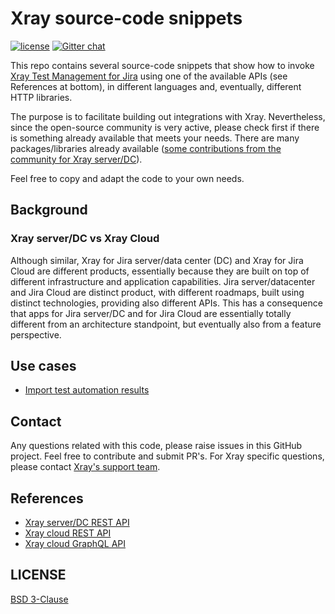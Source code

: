 # Xray source-code snippets

[![license](https://img.shields.io/badge/License-BSD%203--Clause-green.svg)](https://opensource.org/licenses/BSD-3-Clause)
[![Gitter chat](https://badges.gitter.im/gitterHQ/gitter.png)](https://gitter.im/Xray-App/community)

This repo contains several source-code snippets that show how to invoke [Xray Test Management for Jira](https://getxray.app) using one of the available APIs (see References at bottom), in different languages and, eventually, different HTTP libraries.

The purpose is to facilitate building out integrations with Xray. Nevertheless, since the open-source community is very active, please check first if there is something already available that meets your needs. There are many packages/libraries already available ([some contributions from the community for Xray server/DC](https://docs.getxray.app/display/XRAY/Integrations+from+the+community+and+other+products)).

Feel free to copy and adapt the code to your own needs.

## Background

### Xray server/DC vs Xray Cloud

Although similar, Xray for Jira server/data center (DC) and Xray for Jira Cloud are different products, essentially because they are built on top of different infrastructure and application capabilities. Jira server/datacenter and Jira Cloud are distinct product, with different roadmaps, built using distinct technologies, providing also different APIs. This has a consequence that apps for Jira server/DC and for Jira Cloud are essentially totally different from an architecture standpoint, but eventually also from a feature perspective.

## Use cases

- [Import test automation results](use_cases/import_automation_results/README.md)


## Contact

Any questions related with this code, please raise issues in this GitHub project. Feel free to contribute and submit PR's.
For Xray specific questions, please contact [Xray's support team](https://jira.getxray.app/servicedesk/customer/portal/2).

## References

- [Xray server/DC REST API](https://docs.getxray.app/display/XRAY/REST+API)
- [Xray cloud REST API](https://docs.getxray.app/display/XRAYCLOUD/REST+API)
- [Xray cloud GraphQL API](https://docs.getxray.app/display/XRAYCLOUD/GraphQL+API)


## LICENSE

[BSD 3-Clause](LICENSE)

